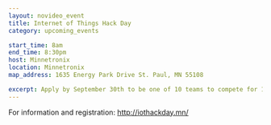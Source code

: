 ```yaml
---
layout: novideo_event
title: Internet of Things Hack Day
category: upcoming_events

start_time: 8am
end_time: 8:30pm
host: Minnetronix
location: Minnetronix
map_address: 1635 Energy Park Drive St. Paul, MN 55108

excerpt: Apply by September 30th to be one of 10 teams to compete for 10 hours building on a project idea.  Free hardware kits for selected teams, and a chance at cool prizes!
---
```


For information and registration: http://iothackday.mn/
